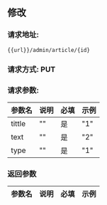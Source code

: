 ## 修改
### 请求地址:
```
{{url}}/admin/article/{id}
```
### 请求方式: PUT  
### 请求参数:  

|参数名|说明|必填|示例|  
 |---|---|---|---|  
|tittle|""|是|"1"|  
|text|""|是|"2"|  
|type|""|是|"1"|  
### 返回参数  

|参数名|说明|必填|示例|  
 |---|---|---|---|  
